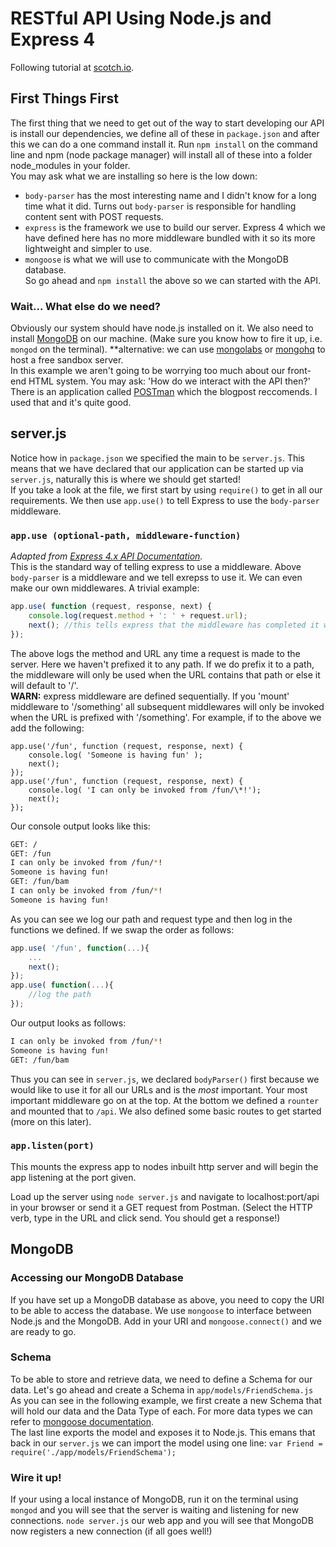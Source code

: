 RESTful API Using Node.js and Express 4
====================================

Following tutorial at [scotch.io](http://scotch.io/tutorials/javascript/build-a-restful-api-using-node-and-express-4).  

## First Things First
The first thing that we need to get out of the way to start developing our API is install our dependencies, we define all of these in `package.json` and after this we can do a one command install it. Run `npm install` on the command line and npm (node package manager) will install all of these into a folder node_modules in your folder.  
You may ask what we are installing so here is the low down:  
- `body-parser` has the most interesting name and I didn't know for a long time what it did. Turns out `body-parser` is responsible for handling content sent with POST requests.
- `express` is the framework we use to build our server. Express 4 which we have defined here has no more middleware bundled with it so its more lightweight and simpler to use.
- `mongoose` is what we will use to communicate with the MongoDB database.  
So go ahead and `npm install` the above so we can started with the API.

### Wait... What else do we need?
Obviously our system should have node.js installed on it. We also need to install [MongoDB](www.mongodb.org/) on our machine. (Make sure you know how to fire it up, i.e. `mongod` on the terminal). **alternative: we can use [mongolabs](https://mongolab.com) or [mongohq](https://www.mongohq.com/) to host a free sandbox server.  
In this example we aren't going to be worrying too much about our front-end HTML system. You may ask: 'How do we interact with the API then?' There is an application called [POSTman](http://www.getpostman.com/) which the blogpost reccomends. I used that and it's quite good.  

## server.js
Notice how in `package.json` we specified the main to be `server.js`. This means that we have declared that our application can be started up via `server.js`, naturally this is where we should get started!  
If you take a look at the file, we first start by using `require()` to get in all our requirements. We then use `app.use()` to tell Express to use the `body-parser` middleware.
### `app.use (optional-path, middleware-function)`
*Adapted from [Express 4.x API Documentation](http://expressjs.com/4x/api.html#app.use).*  
This is the standard way of telling express to use a middleware. Above `body-parser` is a middleware and we tell exrepss to use it. We can even make our own middlewares. A trivial example:
```javascript
app.use( function (request, response, next) {
	console.log(request.method + ': ' + request.url);
	next(); //this tells express that the middleware has completed it work and to move on.
});
```
The above logs the method and URL any time a request is made to the server. Here we haven't prefixed it to any path. If we do prefix it to a path, the middleware will only be used when the URL contains that path or else it will default to '/'.  
**WARN:** express middleware are defined sequentially. If you 'mount' middleware to '/something' all subsequent middlewares will only be invoked when the URL is prefixed with '/something'.
For example, if to the above we add the following:
```
app.use('/fun', function (request, response, next) {
	console.log( 'Someone is having fun' );
	next();
});
app.use('/fun', function (request, response, next) {
	console.log( 'I can only be invoked from /fun/\*!');
	next();
});
```
Our console output looks like this: 
```bash
GET: /
GET: /fun
I can only be invoked from /fun/*!
Someone is having fun!
GET: /fun/bam
I can only be invoked from /fun/*!
Someone is having fun!
```
As you can see we log our path and request type and then log in the functions we defined. If we swap the order as follows:
```javascript
app.use( '/fun', function(...){
	... 
	next();
});
app.use( function(...){
	//log the path
});
```
Our output looks as follows:
```bash
I can only be invoked from /fun/*!
Someone is having fun!
GET: /fun/bam
```
Thus you can see in `server.js`, we declared `bodyParser()` first because we would like to use it for all our URLs and is the *most* important. Your most important middleware go on at the top. At the bottom we defined a `rounter` and mounted that to `/api`. We also defined some basic routes to get started (more on this later).

### `app.listen(port)`
This mounts the express app to nodes inbuilt http server and will begin the app listening at the port given.

  
Load up the server using `node server.js` and navigate to localhost:port/api in your browser or send it a GET request from Postman. (Select the HTTP verb, type in the URL and click send. You should get a response!)

## MongoDB
### Accessing our MongoDB Database
If you have set up a MongoDB database as above, you need to copy the URI to be able to access the database. We use `mongoose` to interface between Node.js and the MongoDB. Add in your URI and `mongoose.connect()` and we are ready to go.  

### Schema
To be able to store and retrieve data, we need to define a Schema for our data. Let's go ahead and create a Schema in `app/models/FriendSchema.js`
As you can see in the following example, we first create a new Schema that will hold our data and the Data Type of each. For more data types we can refer to [mongoose documentation](http://mongoosejs.com/docs/guide.html).  
The last line exports the model and exposes it to Node.js. This emans that back in our `server.js` we can import the model using one line: `var Friend = require('./app/models/FriendSchema');`

### Wire it up!
If your using a local instance of MongoDB, run it on the terminal using `mongod` and you will see that the server is waiting and listening for new connections. `node server.js` our web app and you will see that MongoDB now registers a new connection (if all goes well!)